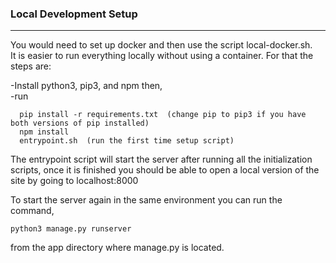 ### Local Development Setup  
------------

You would need to set up docker and then use the script local-docker.sh.  
It is easier to run everything locally without using a container. For that the steps are:  

-Install python3, pip3, and npm then,  
-run  
```
  pip install -r requirements.txt  (change pip to pip3 if you have both versions of pip installed)  
  npm install  
  entrypoint.sh  (run the first time setup script)  
```

The entrypoint script will start the server after running all the initialization scripts, once it is finished you should be able to open a local version of the site by going to localhost:8000  

To start the server again in the same environment you can run the command,  
```
python3 manage.py runserver  
```
from the app directory where manage.py is located.  

